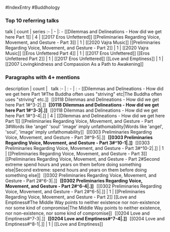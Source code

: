 #IndexEntry #Buddhology

### Top 10 referring talks
talk | count | series
:- | - |: -
[[Dilemmas and Delineations - How did we get here Part 1]] | 4 | [[2017 Eros Unfettered]]
[[Preliminaries Regarding Voice, Movement, and Gesture - Part 3]] | 1 | [[2020 Vajra Music]]
[[Preliminaries Regarding Voice, Movement, and Gesture - Part 2]] | 1 | [[2020 Vajra Music]]
[[Eros Unfettered Part 4]] | 1 | [[2017 Eros Unfettered]]
[[Eros Unfettered Part 2]] | 1 | [[2017 Eros Unfettered]]
[[Love and Emptiness]] | 1 | [[2007 Lovingkindness and Compassion As a Path to Awakening]]

### Paragraphs with 4+ mentions
description | count | &nbsp;&nbsp;talk
:- | : - | : -
[[Dilemmas and Delineations - How did we get here Part 1#The Buddha often uses "striving" etc\|The Buddha often uses "striving" etc.]] &nbsp;&nbsp;[[0118 Dilemmas and Delineations - How did we get here Part 1#^3-2\|.]] &nbsp; **[[0118 Dilemmas and Delineations - How did we get here Part 1#^3-3\|.]]** &nbsp; [[0118 Dilemmas and Delineations - How did we get here Part 1#^3-4\|.]] | 4 | [[Dilemmas and Delineations - How did we get here Part 1]]
[[Preliminaries Regarding Voice, Movement, and Gesture - Part 3#Words like 'angel' 'soul' 'image' imply unfathomability\|Words like 'angel', 'soul', 'image' imply unfathomability]] &nbsp;&nbsp;[[0303 Preliminaries Regarding Voice, Movement, and Gesture - Part 3#^9-5\|.]] &nbsp; **[[0303 Preliminaries Regarding Voice, Movement, and Gesture - Part 3#^10-1\|.]]** &nbsp; [[0303 Preliminaries Regarding Voice, Movement, and Gesture - Part 3#^10-2\|.]] | 1 | [[Preliminaries Regarding Voice, Movement, and Gesture - Part 3]]
[[Preliminaries Regarding Voice, Movement, and Gesture - Part 2#Second extreme spend hours and years on them before doing something else\|Second extreme: spend hours and years on them before doing something else]] &nbsp;&nbsp;[[0302 Preliminaries Regarding Voice, Movement, and Gesture - Part 2#^6-3\|.]] &nbsp; **[[0302 Preliminaries Regarding Voice, Movement, and Gesture - Part 2#^6-4\|.]]** &nbsp; [[0302 Preliminaries Regarding Voice, Movement, and Gesture - Part 2#^6-5\|.]] | 1 | [[Preliminaries Regarding Voice, Movement, and Gesture - Part 2]]
[[Love and Emptiness#The Middle Way points to neither existence nor non-existence nor some kind of compromise\|The Middle Way points to neither existence, nor non-existence, nor some kind of compromise]] &nbsp;&nbsp;[[0204 Love and Emptiness#^7-3\|.]] &nbsp; **[[0204 Love and Emptiness#^7-4\|.]]** &nbsp; [[0204 Love and Emptiness#^8-1\|.]] | 1 | [[Love and Emptiness]]

